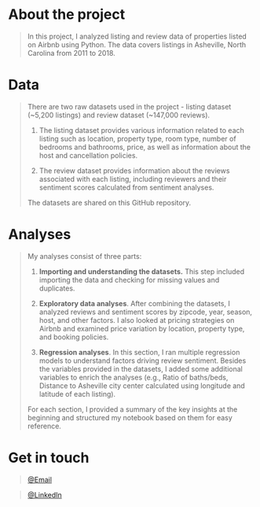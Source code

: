 # About the project

> In this project, I analyzed listing and review data of properties listed on Airbnb using Python. The data covers listings in Asheville, North Carolina from 2011 to 2018.

# Data

> There are two raw datasets used in the project - listing dataset (\~5,200 listings) and review dataset (\~147,000 reviews).
>
> 1.  The listing dataset provides various information related to each listing such as location, property type, room type, number of bedrooms and bathrooms, price, as well as information about the host and cancellation policies.
>
> 2.  The review dataset provides information about the reviews associated with each listing, including reviewers and their sentiment scores calculated from sentiment analyses.
>
> The datasets are shared on this GitHub repository.

# Analyses

> My analyses consist of three parts:
>
> 1.  **Importing and understanding the datasets.** This step included importing the data and checking for missing values and duplicates.
>
> 2.  **Exploratory data analyses**. After combining the datasets, I analyzed reviews and sentiment scores by zipcode, year, season, host, and other factors. I also looked at pricing strategies on Airbnb and examined price variation by location, property type, and booking policies.
>
> 3.  **Regression analyses**. In this section, I ran multiple regression models to understand factors driving review sentiment. Besides the variables provided in the datasets, I added some additional variables to enrich the analyses (e.g., Ratio of baths/beds, Distance to Asheville city center calculated using longitude and latitude of each listing).
>
> For each section, I provided a summary of the key insights at the beginning and structured my notebook based on them for easy reference.

# Get in touch

> [\@Email](mailan.mlh@gmail.com)

> [\@LinkedIn](https://www.linkedin.com/in/mailan-hoang/)

